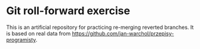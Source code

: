 Git roll-forward exercise
=========================

This is an artificial repository for practicing re-merging reverted branches.
It is based on real data from
https://github.com/jan-warchol/przepisy-programisty.

